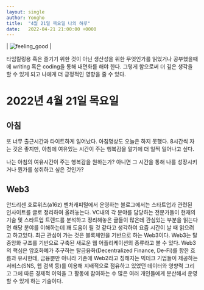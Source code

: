 ```yaml
---
layout: single
author: Yongho
title:  "4월 21일 목요일 나의 하루"
date:   2022-04-21 21:00:00 +0000
---
```


| ![feeling_good](https://i.scdn.co/image/ab67616d0000b2737f789606269f5f284f50bad6) | 

타임킬링용 혹은 즐기기 위한 것이 아닌 생산성을 위한 무엇인가를 읽었거나 공부했을때에 writing 혹은 coding을 통해 내면화를 해야 한다. 그렇게 함으로써 더 깊은 생각을 할 수 있게 되고 나에게 더 긍정적인 영향을 줄 수 있다.

# 2022년 4월 21일 목요일

## 아침
또 너무 출근시간과 타이트하게 일어났다. 아침명상도 오늘은 하지 못했다.
8시간씩 자는 것은 좋지만, 아침에 여유있는 시간이 주는 행복감을 알기에 더 일찍 일어나고 싶다.

나는 아침의 여유시간이 주는 행복감을 원하는가? 아니면 그 시간을 통해 나를 성장시키거나 뭔가를 성취하고 싶은 것인가? 

## Web3
안드리센 호로위츠(a16z) 벤처캐피털에서 운영하는 블로그에서는 스타트업과 관련된 인사이트를 글로 정리하여 올려놓는다. VC내의 각 분야를 담당하는 전문가들이 현재의 기술 및 스타트업 트렌드를 분석하고 정리해놓은 글들이 많은데 관심있는 부분을 읽는다면 해당 분야를 이해하는데 꽤 도움이 될 것 같다고 생각하여 요즘 시간이 날 때 읽으려고 하고있다. 최근 관심이 가는 것은 블록체인을 기반으로 하는 Web3이다. Web3는 탈중앙화 구조를 기반으로 구축된 새로운 웹 어플리케이션의 종류라고 볼 수 있다. Web3의 핵심은 암호화폐가 추구하는 탈금융화(Decentralized Finance, De-Fi)를 향한 흐름과 유사한데, 금융뿐만 아니라 기존에 Web2라고 칭해지는 빅테크 기업들이 제공하는 서비스(SNS, 웹 검색 등)를 이용해 지배적으로 점유하고 있었던 데이터와 영향력 그리고 그에 따른 경제적 이익을 그 활동에 참여하는 수 많은 여러 개인들에게 분산해서 운영할 수 있게 하는 기술이다.  
